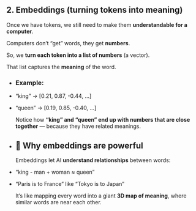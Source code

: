 ## 2. Embeddings (turning tokens into meaning)

Once we have tokens, we still need to make them **understandable for a computer**.

Computers don’t “get” words, they get **numbers**.

So, we **turn each token into a list of numbers** (a vector).

That list captures the **meaning** of the word.
- ### Example:
- “king” → [0.21, 0.87, -0.44, …]
- “queen” → [0.19, 0.85, -0.40, …]
  
  Notice how **“king” and “queen” end up with numbers that are close together** — because they have related meanings.
- ## 🧠 Why embeddings are powerful
  
  Embeddings let AI **understand relationships** between words:
- “king - man + woman ≈ queen”
- “Paris is to France” like “Tokyo is to Japan”
  
  It’s like mapping every word into a giant **3D map of meaning**, where similar words are near each other.